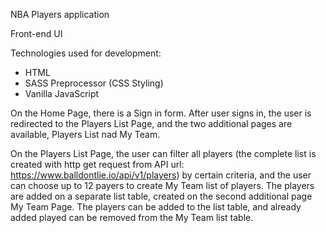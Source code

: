 NBA Players application

Front-end UI 

Technologies used for development: 
  - HTML
  - SASS Preprocessor (CSS Styling)
  - Vanilla JavaScript

On the Home Page, there is a Sign in form. After user signs in, the user is redirected to the Players List Page, and the two additional pages are available, Players List nad My Team.

On the Players List Page, the user can filter all players (the complete list is created with http get request from API url: https://www.balldontlie.io/api/v1/players) by certain criteria, and the user can choose up to 12 payers to create My Team list of players. The players are added on a separate list table, created on the second additional page My Team Page. The players can be added to the list table, and already added played can be removed from the My Team list table.

